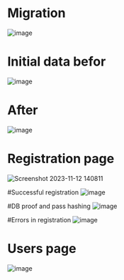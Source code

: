 # Migration
![image](https://github.com/duarrrd/Web_in_Python/assets/94750857/db565d3d-b585-41ce-902b-07a01e3922c6)

# Initial data befor
![image](https://github.com/duarrrd/Web_in_Python/assets/94750857/bf184b79-9a2c-4f6d-a0c5-4c1fb8541dcb)

# After
![image](https://github.com/duarrrd/Web_in_Python/assets/94750857/39867335-d6e0-4c65-b50d-4d694be54fc0)

# Registration page
![Screenshot 2023-11-12 140811](https://github.com/duarrrd/Web_in_Python/assets/94750857/aec476bb-79d0-420f-b324-5f52a88cb607)

#Successful registration
![image](https://github.com/duarrrd/Web_in_Python/assets/94750857/9857802e-1e5f-453c-9e53-06d9bcdff10f)

#DB proof and pass hashing
![image](https://github.com/duarrrd/Web_in_Python/assets/94750857/9593cd80-e20c-483b-829c-c4e779e51141)

#Errors in registration
![image](https://github.com/duarrrd/Web_in_Python/assets/94750857/814f3ff7-87d1-4059-b77c-1c2ab961cf23)

# Users page
![image](https://github.com/duarrrd/Web_in_Python/assets/94750857/d97888be-1b6a-4b05-b379-7684ea575e5b)
